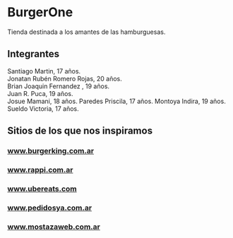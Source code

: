 # BurgerOne
Tienda destinada a los amantes de las hamburguesas.

## Integrantes
Santiago Martin, 17 años.  
Jonatan Rubén Romero Rojas, 20 años.  
Brian Joaquin Fernandez , 19 años.  
Juan R. Puca, 19 años.  
Josue Mamani, 18 años.
Paredes Priscila, 17 años.
Montoya Indira, 19 años.
Sueldo Victoria, 17 años.

## Sitios de los que nos inspiramos
### www.burgerking.com.ar

### www.rappi.com.ar

### www.ubereats.com

### www.pedidosya.com.ar

### www.mostazaweb.com.ar

